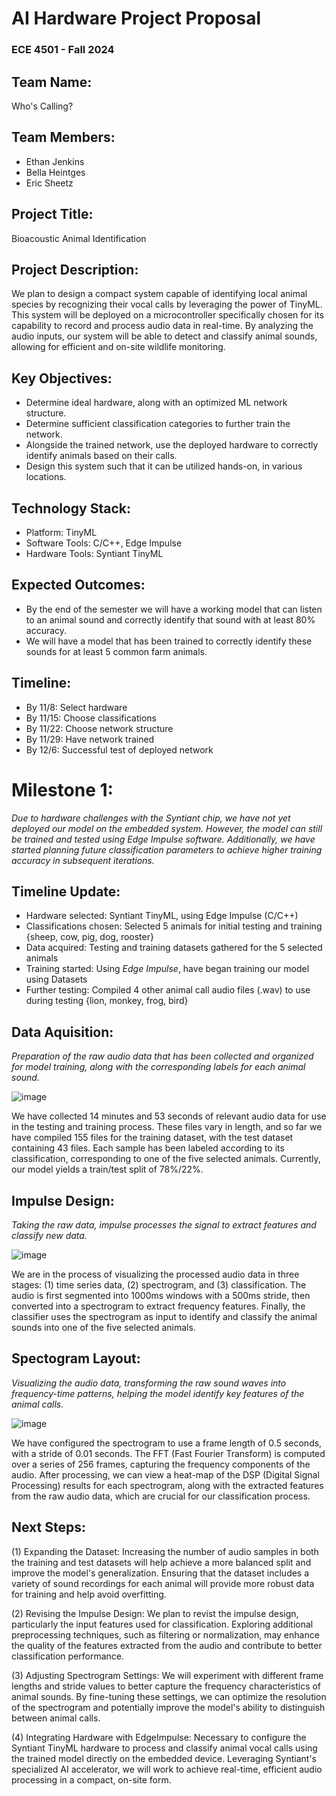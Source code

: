 # AI Hardware Project Proposal
### ECE 4501 - Fall 2024

## Team Name: 
Who's Calling?

## Team Members:
- Ethan Jenkins
- Bella Heintges
- Eric Sheetz

## Project Title:
Bioacoustic Animal Identification

## Project Description:
We plan to design a compact system capable of identifying local animal species by recognizing their vocal calls by leveraging the power of TinyML. This system will be deployed on a microcontroller specifically chosen for its capability to record and process audio data in real-time. By analyzing the audio inputs, our system will be able to detect and classify animal sounds, allowing for efficient and on-site wildlife monitoring.

## Key Objectives:
- Determine ideal hardware, along with an optimized ML network structure. 
- Determine sufficient classification categories to further train the network. 
- Alongside the trained network, use the deployed hardware to correctly identify animals based on their calls.
- Design this system such that it can be utilized hands-on, in various locations.

## Technology Stack:
- Platform: TinyML 
- Software Tools: C/C++, Edge Impulse
- Hardware Tools: Syntiant TinyML

## Expected Outcomes:
- By the end of the semester we will have a working model that can listen to an animal sound and correctly identify that sound with at least 80% accuracy.
- We will have a model that has been trained to correctly identify these sounds for at least 5 common farm animals.

## Timeline:
 - By 11/8: Select hardware
 - By 11/15: Choose classifications
 - By 11/22: Choose network structure
 - By 11/29: Have network trained
 - By 12/6: Successful test of deployed network



# Milestone 1:
*Due to hardware challenges with the Syntiant chip, we have not yet deployed our model on the embedded system. However, the model can still be trained and tested using Edge Impulse software. Additionally, we have started planning future classification parameters to achieve higher training accuracy in subsequent iterations.*

## Timeline Update:
- Hardware selected: Syntiant TinyML, using Edge Impulse (C/C++)
- Classifications chosen: Selected 5 animals for initial testing and training {sheep, cow, pig, dog, rooster}
- Data acquired: Testing and training datasets gathered for the 5 selected animals
- Training started: Using *Edge Impulse*, have began training our model using Datasets
- Further testing: Compiled 4 other animal call audio files (.wav) to use during testing {lion, monkey, frog, bird}

## Data Aquisition:
*Preparation of the raw audio data that has been collected and organized for model training, along with the corresponding labels for each animal sound.*

![image](https://github.com/user-attachments/assets/0d94ba61-5a99-4302-973c-db4e6b0c4040)

We have collected 14 minutes and 53 seconds of relevant audio data for use in the testing and training process. These files vary in length, and so far we have compiled 155 files for the training dataset, with the test dataset containing 43 files. Each sample has been labeled according to its classification, corresponding to one of the five selected animals. Currently, our model yields a train/test split of 78%/22%.

## Impulse Design:
*Taking the raw data, impulse processes the signal to extract features and classify new data.*

![image](https://github.com/user-attachments/assets/272dc8c8-48f1-49b8-8c88-287356465e72)

We are in the process of visualizing the processed audio data in three stages: (1) time series data, (2) spectrogram, and (3) classification. The audio is first segmented into 1000ms windows with a 500ms stride, then converted into a spectrogram to extract frequency features. Finally, the classifier uses the spectrogram as input to identify and classify the animal sounds into one of the five selected animals.

## Spectogram Layout:
*Visualizing the audio data, transforming the raw sound waves into frequency-time patterns, helping the model identify key features of the animal calls.*

![image](https://github.com/user-attachments/assets/3d01fa20-b21e-4c97-aee7-34042e5b23cc)

We have configured the spectrogram to use a frame length of 0.5 seconds, with a stride of 0.01 seconds. The FFT (Fast Fourier Transform) is computed over a series of 256 frames, capturing the frequency components of the audio. After processing, we can view a heat-map of the DSP (Digital Signal Processing) results for each spectrogram, along with the extracted features from the raw audio data, which are crucial for our classification process.

## Next Steps:
(1) Expanding the Dataset: Increasing the number of audio samples in both the training and test datasets will help achieve a more balanced split and improve the model's generalization. Ensuring that the dataset includes a variety of sound recordings for each animal will provide more robust data for training and help avoid overfitting.

(2) Revising the Impulse Design: We plan to revist the impulse design, particularly the input features used for classification. Exploring additional preprocessing techniques, such as filtering or normalization, may enhance the quality of the features extracted from the audio and contribute to better classification performance.

(3) Adjusting Spectrogram Settings: We will experiment with different frame lengths and stride values to better capture the frequency characteristics of animal sounds. By fine-tuning these settings, we can optimize the resolution of the spectrogram and potentially improve the model's ability to distinguish between animal calls.

(4) Integrating Hardware with EdgeImpulse: Necessary to configure the Syntiant TinyML hardware to process and classify animal vocal calls using the trained model directly on the embedded device. Leveraging Syntiant's specialized AI accelerator, we will work to achieve real-time, efficient audio processing in a compact, on-site form. 


